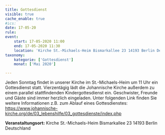 ```yaml
---
title: Gottesdienst
visible: true
cache_enable: true
#ics: 
date: 17-05-20
rule: 
event:
	start: 17-05-2020 11:00
	end: 17-05-2020 11:30
	location: 'Kirche St.-Michaels-Heim Bismarkallee 23 14193 Berlin Deutschland'
taxonomy:
	kategorie: ['Gottesdienst']
	monat: ['Mai 2020']

---
```

Jeden Sonntag findet in unserer Kirche im St.-Michaels-Heim um 11 Uhr ein Gottesdienst statt. Vierzentägig lädt die Johannische Kirche außerdem zu einem parallel stattfindenden Kindergottesdienst ein. Geschwister, Freunde und Gäste sind immer herzlich eingeladen. 
Unter folgenden Link finden Sie weitere Informationen z.B. zum Ablauf eines Gottesdienstes: https://www.johannische-kirche.org/de/03_lebenshilfe/03_gottesdienste/index.php



**Veranstaltungsort:** Kirche St.-Michaels-Heim Bismarkallee 23 14193 Berlin Deutschland

